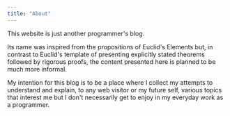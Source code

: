 ```yaml
---
title: "About"
---
```


This website is just another programmer's blog.

Its name was inspired from the propositions of Euclid's Elements but, in contrast to Euclid's template of presenting explicitly stated theorems followed by rigorous proofs, the content presented here is planned to be much more informal.

My intention for this blog is to be a place where I collect my attempts to understand and explain, to any web visitor or my future self, various topics that interest me but I don't necessarily get to enjoy in my everyday work as a programmer.

<!-- If a post of mine intrigues someone enough to send me an email, this would be a (hopefully happy) side-effect. -->
